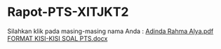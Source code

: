 # Rapot-PTS-XITJKT2
Silahkan klik pada masing-masing nama Anda :
[Adinda Rahma Alya.pdf](https://github.com/mashroomcode/Rapot-PTS-XITJKT2/files/12869365/Adinda.Rahma.Alya.pdf)
[FORMAT KISI-KISI SOAL PTS.docx](https://github.com/mashroomcode/Rapot-PTS-XITJKT2/files/12869367/FORMAT.KISI-KISI.SOAL.PTS.docx)
